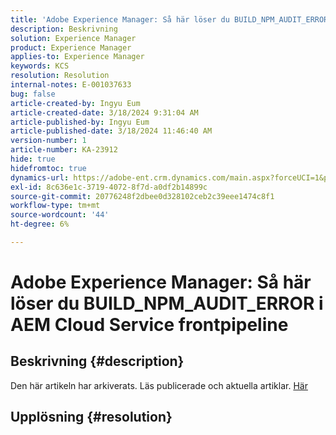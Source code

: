 ```yaml
---
title: 'Adobe Experience Manager: Så här löser du BUILD_NPM_AUDIT_ERROR i AEM Cloud Service Front-end Pipeline'
description: Beskrivning
solution: Experience Manager
product: Experience Manager
applies-to: Experience Manager
keywords: KCS
resolution: Resolution
internal-notes: E-001037633
bug: false
article-created-by: Ingyu Eum
article-created-date: 3/18/2024 9:31:04 AM
article-published-by: Ingyu Eum
article-published-date: 3/18/2024 11:46:40 AM
version-number: 1
article-number: KA-23912
hide: true
hidefromtoc: true
dynamics-url: https://adobe-ent.crm.dynamics.com/main.aspx?forceUCI=1&pagetype=entityrecord&etn=knowledgearticle&id=ed0d093c-0ae5-ee11-904d-6045bd006704
exl-id: 8c636e1c-3719-4072-8f7d-a0df2b14899c
source-git-commit: 20776248f2dbee0d328102ceb2c39eee1474c8f1
workflow-type: tm+mt
source-wordcount: '44'
ht-degree: 6%

---
```


# Adobe Experience Manager: Så här löser du BUILD_NPM_AUDIT_ERROR i AEM Cloud Service frontpipeline

## Beskrivning {#description}

Den här artikeln har arkiverats. Läs publicerade och aktuella artiklar. [Här](https://experienceleague.adobe.com/search.html#sort=relevancy)

## Upplösning {#resolution}
